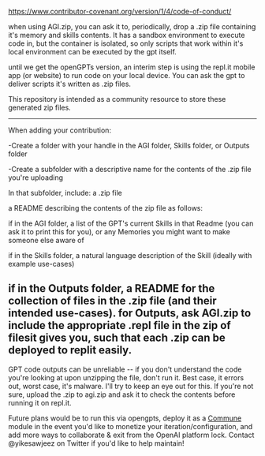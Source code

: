 https://www.contributor-covenant.org/version/1/4/code-of-conduct/

when using AGI.zip, you can ask it to, periodically, drop a .zip file containing it's memory and skills contents. It has a sandbox environment to execute code in, but the container is isolated, so only scripts that work within it's local environment can be executed by the gpt itself.

until we get the openGPTs version, an interim step is using the repl.it mobile app (or website) to run code on your local device. You can ask the gpt to deliver scripts it's written as .zip files.

This repository is intended as a community resource to store these generated zip files.

---
When adding your contribution:

-Create a folder with your handle in the AGI folder, Skills folder, or Outputs folder

-Create a subfolder with a descriptive name for the contents of the .zip file you're uploading

In that subfolder, include:
a .zip file

a README describing the contents of the zip file as follows:

if in the AGI folder, a list of the GPT's current Skills in that Readme (you can ask it to print this for you), or any Memories you might want to make someone else aware of

if in the Skills folder, a natural language description of the Skill (ideally with example use-cases)

if in the Outputs folder, a README for the collection of files in the .zip file (and their intended use-cases). for Outputs, ask AGI.zip to include the appropriate .repl file in the zip of filesit gives you, such that each .zip can be deployed to replit easily.
---

GPT code outputs can be unreliable -- if you don't understand the code you're looking at upon unzipping the file, don't run it. Best case, it errors out, worst case, it's malware. I'll try to keep an eye out for this. If you're not sure, upload the .zip to agi.zip and ask it to check the contents before running it on repl.it.

Future plans would be to run this via opengpts, deploy it as a [Commune](https://github.com/commune-ai/commune) module in the event you'd like to monetize your iteration/configuration, and add more ways to collaborate & exit from the OpenAI platform lock.
Contact @yikesawjeez on Twitter if you'd like to help maintain!
